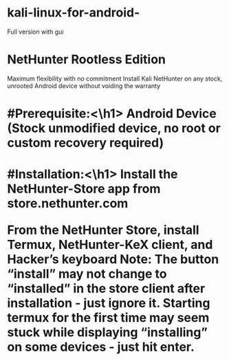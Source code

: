 # kali-linux-for-android-
Full version with gui 
<H1>NetHunter Rootless Edition</h1>

Maximum flexibility with no commitment
Install Kali NetHunter on any stock, unrooted Android device without voiding the warranty
<h1>#Prerequisite:<\h1>
Android Device (Stock unmodified device, no root or custom recovery required)

<H1>#Installation:<\h1>
Install the NetHunter-Store app from store.nethunter.com

From the NetHunter Store, install Termux, NetHunter-KeX client, and Hacker’s keyboard Note: The button “install” may not change to “installed” in the store client after installation - just ignore it. Starting termux for the first time may seem stuck while displaying “installing” on some devices - just hit enter.
